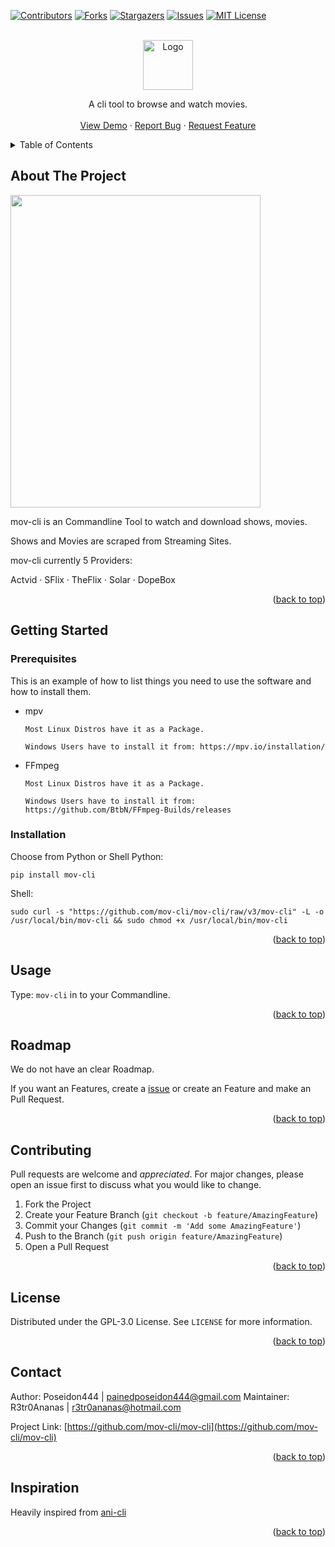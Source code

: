 
<!-- Improved compatibility of back to top link: See: https://github.com/othneildrew/Best-README-Template/pull/73 -->
<a name="readme-top"></a>
<!--
*** Thanks for checking out the Best-README-Template. If you have a suggestion
*** that would make this better, please fork the repo and create a pull request
*** or simply open an issue with the tag "enhancement".
*** Don't forget to give the project a star!
*** Thanks again! Now go create something AMAZING! :D
-->



<!-- PROJECT SHIELDS -->
<!--
*** I'm using markdown "reference style" links for readability.
*** Reference links are enclosed in brackets [ ] instead of parentheses ( ).
*** See the bottom of this document for the declaration of the reference variables
*** for contributors-url, forks-url, etc. This is an optional, concise syntax you may use.
*** https://www.markdownguide.org/basic-syntax/#reference-style-links
-->
[![Contributors][contributors-shield]][contributors-url]
[![Forks][forks-shield]][forks-url]
[![Stargazers][stars-shield]][stars-url]
[![Issues][issues-shield]][issues-url]
[![MIT License][license-shield]][license-url]



<!-- PROJECT LOGO -->
<br />
<div align="center">

  <a href="https://github.com/mov-cli/mov-cli">
    <img src="https://user-images.githubusercontent.com/83706294/194960059-a9202d72-f033-46b4-b756-3193dc54fb20.png" alt="Logo" width="80" height="80">
  </a>

  <p align="center">
    A cli tool to browse and watch movies.
    <br />
    <br />
    <a href="#about-the-project">View Demo</a>
    ·
    <a href="https://github.com/mov-cli/mov-cli/issues">Report Bug</a>
    ·
    <a href="https://github.com/mov-cli/mov-cli/issues">Request Feature</a>
  </p>
</div>



<!-- TABLE OF CONTENTS -->
<details>
  <summary>Table of Contents</summary>
  <ol>
    <li>
      <a href="#about-the-project">About The Project</a>
    </li>
    <li>
      <a href="#getting-started">Getting Started</a>
      <ul>
        <li><a href="#prerequisites">Prerequisites</a></li>
        <li><a href="#installation">Installation</a></li>
      </ul>
    </li>
    <li><a href="#usage">Usage</a></li>
    <li><a href="#roadmap">Roadmap</a></li>
    <li><a href="#contributing">Contributing</a></li>
    <li><a href="#license">License</a></li>
    <li><a href="#contact">Contact</a></li>
    <li><a href="#inspiration">inspiration</a></li>
  </ol>
</details>



<!-- ABOUT THE PROJECT -->
## About The Project
<img src="https://user-images.githubusercontent.com/64269332/183303522-9035eee7-f6a0-4ebe-8d22-753204a64efc.gif" width="400" height="500"/>

mov-cli is an Commandline Tool to watch and download shows, movies.

Shows and Movies are scraped from Streaming Sites.

mov-cli currently 5 Providers:

Actvid · SFlix · TheFlix · Solar · DopeBox

<p align="right">(<a href="#readme-top">back to top</a>)</p

<!-- GETTING STARTED -->
## Getting Started



### Prerequisites

This is an example of how to list things you need to use the software and how to install them.
* mpv
  ```
  Most Linux Distros have it as a Package.
  ```
  ```
  Windows Users have to install it from: https://mpv.io/installation/
  ```
* FFmpeg
	 ```
	 Most Linux Distros have it as a Package.
	 ```
	 ```
	 Windows Users have to install it from: https://github.com/BtbN/FFmpeg-Builds/releases
	```

### Installation
Choose from Python or Shell
Python:
```
pip install mov-cli
```
Shell:
```
sudo curl -s "https://github.com/mov-cli/mov-cli/raw/v3/mov-cli" -L -o /usr/local/bin/mov-cli && sudo chmod +x /usr/local/bin/mov-cli
```

<p align="right">(<a href="#readme-top">back to top</a>)</p>



<!-- USAGE EXAMPLES -->
## Usage

Type: ```mov-cli``` in to your Commandline.
<p align="right">(<a href="#readme-top">back to top</a>)</p>



<!-- ROADMAP -->
## Roadmap
We do not have an clear Roadmap.

If you want an Features, create a [issue](https://github.com/mov-cli/mov-cli/issues/new) or create an Feature and make an Pull Request.
<p align="right">(<a href="#readme-top">back to top</a>)</p>

<!-- CONTRIBUTING -->
## Contributing


Pull requests are welcome and _appreciated_. For major changes, please open an issue first to discuss what you would like to change.

1. Fork the Project
2. Create your Feature Branch (`git checkout -b feature/AmazingFeature`)
3. Commit your Changes (`git commit -m 'Add some AmazingFeature'`)
4. Push to the Branch (`git push origin feature/AmazingFeature`)
5. Open a Pull Request

<p align="right">(<a href="#readme-top">back to top</a>)</p>



<!-- LICENSE -->
## License

Distributed under the GPL-3.0 License. See `LICENSE` for more information.

<p align="right">(<a href="#readme-top">back to top</a>)</p>



<!-- CONTACT -->
## Contact

Author: Poseidon444 | painedposeidon444@gmail.com
Maintainer: R3tr0Ananas | r3tr0ananas@hotmail.com

Project Link: [https://github.com/mov-cli/mov-cli](https://github.com/mov-cli/mov-cli)

<p align="right">(<a href="#readme-top">back to top</a>)</p>



<!-- Inspiration -->
## Inspiration

Heavily inspired from [ani-cli](https://github.com/pystardust/ani-cli)

<p align="right">(<a href="#readme-top">back to top</a>)</p>



<!-- MARKDOWN LINKS & IMAGES -->
<!-- https://www.markdownguide.org/basic-syntax/#reference-style-links -->
[contributors-shield]: https://img.shields.io/github/contributors/mov-cli/mov-cli.svg?style=for-the-badge
[contributors-url]: https://github.com/mov-cli/mov-cli/graphs/contributors
[forks-shield]: https://img.shields.io/github/forks/mov-cli/mov-cli.svg?style=for-the-badge
[forks-url]: https://github.com/mov-cli/mov-cli/network/members
[stars-shield]: https://img.shields.io/github/stars/mov-cli/mov-cli.svg?style=for-the-badge
[stars-url]: https://github.com/mov-cli/mov-cli/stargazers
[issues-shield]: https://img.shields.io/github/issues/mov-cli/mov-cli.svg?style=for-the-badge
[issues-url]: https://github.com/mov-cli/mov-cli/issues
[license-shield]: https://img.shields.io/github/license/mov-cli/mov-cli.svg?style=for-the-badge
[license-url]: https://github.com/mov-cli/mov-cli/blob/master/LICENSE.txt

